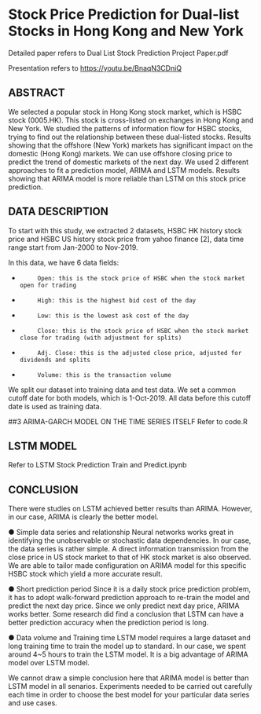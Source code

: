 # Stock Price Prediction for Dual-list Stocks in Hong Kong and New York
Detailed paper refers to Dual List Stock Prediction Project Paper.pdf

Presentation refers to https://youtu.be/BnaqN3CDniQ

## ABSTRACT
We selected a popular stock in Hong Kong stock market, which is HSBC stock (0005.HK). This stock is cross-listed on exchanges in Hong Kong and New York. We studied the patterns of information flow for HSBC stocks, trying to find out the relationship between these dual-listed stocks. Results showing that the offshore (New York) markets has significant impact on the domestic (Hong Kong) markets. We can use offshore closing price to predict the trend of domestic markets of the next day. We used 2 different approaches to fit a prediction model, ARIMA and LSTM models. Results showing that ARIMA model is more reliable than LSTM on this stock price prediction.


## DATA DESCRIPTION
To start with this study, we extracted 2 datasets, HSBC HK history stock price and HSBC US history stock price from yahoo finance [2], data time range start from Jan-2000 to Nov-2019.

 
In this data, we have 6 data fields:
-          Open: this is the stock price of HSBC when the stock market open for trading
-          High: this is the highest bid cost of the day
-          Low: this is the lowest ask cost of the day
-          Close: this is the stock price of HSBC when the stock market close for trading (with adjustment for splits)
-          Adj. Close: this is the adjusted close price, adjusted for dividends and splits
-          Volume: this is the transaction volume

We split our dataset into training data and test data. We set a common cutoff date for both models, which is 1-Oct-2019. All data before this cutoff date is used as training data. 

##3	ARIMA-GARCH MODEL ON THE TIME SERIES ITSELF
Refer to code.R

## LSTM MODEL
Refer to LSTM Stock Prediction Train and Predict.ipynb


## CONCLUSION
There were studies on LSTM achieved better results than  ARIMA.  However, in our case, ARIMA is clearly the better model.

●	Simple data series and relationship
Neural networks works great in identifying the unobservable or stochastic data dependencies.  In our case, the data series is rather simple.  A direct information transmission from the close price in US stock market to that of HK stock market is also observed.  We are able to tailor made configuration on ARIMA model for this specific HSBC stock which yield a more accurate result.

●	Short prediction period
Since it is a daily stock price prediction problem, it has to adopt walk-forward prediction approach to re-train the model and predict the next day price.  Since we only predict next day price, ARIMA works better.  Some research did find a conclusion that LSTM can have a better prediction accuracy when the prediction period is long.

●	Data volume and Training time
LSTM model requires a large dataset and long training time to train the model up to standard.  In our case, we spent around 4~5 hours to train the LSTM model.  It is a big advantage of ARIMA model over LSTM model.

We cannot draw a simple conclusion here that ARIMA model is better than LSTM model in all senarios.  Experiments needed to be carried out carefully each time in order to choose the best model for your particular data series and use cases.
